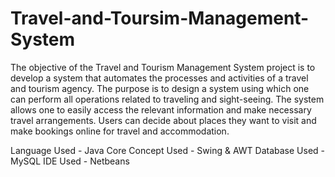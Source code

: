 # Travel-and-Toursim-Management-System

The objective of the Travel and Tourism Management System project is to develop a system that automates the processes and activities of a travel and tourism agency. The purpose is to design a system using which one can perform all operations related to traveling and sight-seeing. The system allows one to easily access the relevant information and make necessary travel arrangements. Users can decide about places they want to visit and make bookings online for travel and accommodation.

Language Used -  Java Core 
Concept Used - Swing & AWT
Database Used - MySQL
IDE Used - Netbeans
